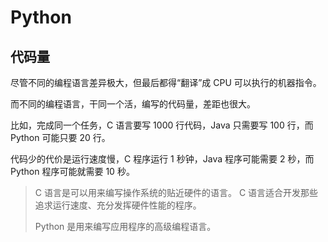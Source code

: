 # Python

## 代码量

尽管不同的编程语言差异极大，但最后都得“翻译”成 CPU 可以执行的机器指令。

而不同的编程语言，干同一个活，编写的代码量，差距也很大。

比如，完成同一个任务，C 语言要写 1000 行代码，Java 只需要写 100 行，而 Python 可能只要 20 行。

代码少的代价是运行速度慢，C 程序运行 1 秒钟，Java 程序可能需要 2 秒，而 Python 程序可能就需要 10 秒。

> C 语言是可以用来编写操作系统的贴近硬件的语言。
> C 语言适合开发那些追求运行速度、充分发挥硬件性能的程序。
>
> Python 是用来编写应用程序的高级编程语言。
